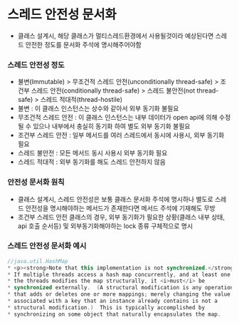 # 스레드 안전성 문서화
* 클래스 설계시, 해당 클래스가 멀티스레드환경에서 사용될것이라 예상된다면 스레드 안전한 정도를 문서화 주석에 명시해주어야함

### 스레드 안전성 정도
* 불변(Immutable) > 무조건적 스레드 안전(unconditionally thread-safe) > 조건부 스레드 안전(conditionally thread-safe) > 스레드 불안전(not thread-safe) > 스레드 적대적(thread-hostile)
* 불변 : 이 클래스 인스턴스는 상수와 같아서 외부 동기화 불필요
* 무조건적 스레드 안전 : 이 클래스 인스턴스는 내부 데이터가 open api에 의해 수정될 수 있으나 내부에서 충실히 동기화 하여 별도 외부 동기화 불필요
* 조건부 스레드 안전 : 일부 메서드를 여러 스레드에서 동시에 사용시, 외부 동기화 필요
* 스레드 불안전 : 모든 메서드 동시 사용시 외부 동기화 필요
* 스레드 적대적 : 외부 동기화를 해도 스레드 안전하지 않음

### 안전성 문서화 원칙
* 클래스 설계시, 스레드 안전성은 보통 클래스 문서화 주석에 명시하나 별도로 스레드 안전성을 명시해야하는 메서드가 존재한다면 메서드 주석에 기재해도 무방
* 조건부 스레드 안전 클래스의 경우, 외부 동기화가 필요한 상황(클래스 내부 상태, api 호출 순서등) 및 외부동기화해야하는 lock 종류 구체적으로 명시

### 스레드 안전성 문서화 예시
```java
//java.util.HashMap
* <p><strong>Note that this implementation is not synchronized.</strong>
* If multiple threads access a hash map concurrently, and at least one of
* the threads modifies the map structurally, it <i>must</i> be
* synchronized externally.  (A structural modification is any operation
* that adds or deletes one or more mappings; merely changing the value
* associated with a key that an instance already contains is not a
* structural modification.)  This is typically accomplished by
* synchronizing on some object that naturally encapsulates the map.
```